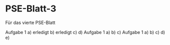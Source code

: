 # PSE-Blatt-3
Für das vierte PSE-Blatt

Aufgabe 1
a) erledigt
b) erledigt
c)
d)
Aufgabe 1
a)
b)
c)
Aufgabe 1
a)
b)
c)
d)
e)
